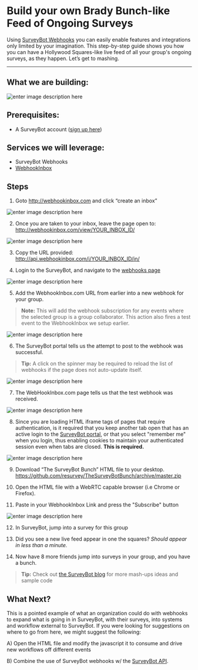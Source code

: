 Build your own Brady Bunch-like Feed of Ongoing Surveys
===================

Using [SurveyBot Webhooks](https://golive.gosurveybot.com/webhooks "SurveyBot Webhooks") you can easily enable features and integrations only limited by your imagination. This step-by-step guide shows you how you can have a Hollywood Squares-like live feed of all your group's ongoing surveys, as they happen. Let’s get to mashing.

----------


What we are building:
-------------
![enter image description here](https://cdn.gosurveybot.com/Content/img/thesurveybotbunch/image02.png "what we are building")



Prerequisites:
---------

 - A SurveyBot account ([sign up here](https://gosurveybot.com/)) 

Services we will leverage:
--------------------------

 - SurveyBot Webhooks
 - [WebhookInbox](http://webhookInbox.com)


Steps
-----

1) Goto http://webhookinbox.com and click “create an inbox”

![enter image description here](https://cdn.gosurveybot.com/Content/img/thesurveybotbunch/image07.png)

2) Once you are taken to your inbox, leave the page open to:
http://webhookinbox.com/view/YOUR_INBOX_ID/

![enter image description here](https://cdn.gosurveybot.com/Content/img/thesurveybotbunch/image04.png)

3) Copy the URL provided:
http://api.webhookinbox.com/i/YOUR_INBOX_ID/in/

4) Login to the SurveyBot, and navigate to the [webhooks page](https://golive.gosurveybot.com/webhooks)

![enter image description here](https://cdn.gosurveybot.com/Content/img/thesurveybotbunch/image01.png)

5) Add the WebhookInbox.com URL from earlier into a new webhook for your group. 

> **Note:** This will add the webhook subscription for any events where the selected group is a group collaborator. This action also fires a test event to the WebhookInbox we setup earlier. 

![enter image description here](https://cdn.gosurveybot.com/Content/img/thesurveybotbunch/image05.png)

6) The SurveyBot portal tells us the attempt to post to the webhook was successful. 

> **Tip:** A click on the spinner may be required to reload the list of webhooks if the page does not auto-update itself. 

![enter image description here](https://cdn.gosurveybot.com/Content/img/thesurveybotbunch/image03.png)

7) The WebHookInbox.com page tells us that the test webhook was received.

![enter image description here](https://cdn.gosurveybot.com/Content/img/thesurveybotbunch/image00.png)

8) Since you are loading HTML iframe tags of pages that require authentication, is it required that you keep another tab open that has an active login to the [SurveyBot portal](https://golive.gosurveybot.com), or that you select "remember me" when you login, thus enabling cookies to maintain your authenticated session even when tabs are closed. **This is required.** 

![enter image description here](https://cdn.gosurveybot.com/Content/img/thesurveybotbunch/image06.png)

9) Download “The SurveyBot Bunch” HTML file to your desktop.
https://github.com/resurvey/TheSurveyBotBunch/archive/master.zip

10) Open the HTML file with a WebRTC capable browser (i.e Chrome or Firefox).

11) Paste in your WebhookInbox Link and press the "Subscribe" button

![enter image description here](https://cdn.gosurveybot.com/Content/img/thesurveybotbunch/image08.png)

12) In SurveyBot, jump into a survey for this group

13) Did you see a new live feed appear in one the squares? *Should appear in less than a minute.*

14) Now have 8 more friends jump into surveys in your group, and you have a bunch.


> **Tip:** Check out [the SurveyBot blog](https://gosurveybot.com/blog/) for more mash-ups ideas and sample code 

What Next?
------

This is a pointed example of what an organization could do with webhooks to expand what is going in in SurveyBot, with their surveys, into systems and workflow external to SurveyBot. If you were looking for suggestions on where to go from here, we might suggest the following:

A) Open the HTML file and modify the javascript it to consume and drive new workflows off different events

B) Combine the use of SurveyBot webhooks w/ the [SurveyBot API](https://golive.gosurveybot.com/apis).
